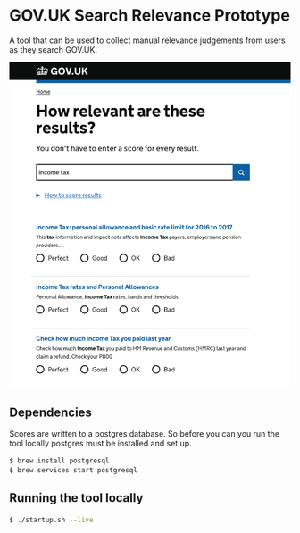 # GOV.UK Search Relevance Prototype

A tool that can be used to collect manual relevance judgements from users as they search GOV.UK.

![Search relevance screenshot](docs/assets/relevancy-tool.png)

## Dependencies

Scores are written to a postgres database. So before you can you run the tool locally postgres must be installed and set up.

```sh
$ brew install postgresql
$ brew services start postgresql
```

## Running the tool locally

```sh
$ ./startup.sh --live
```
